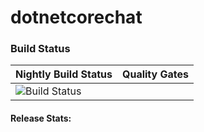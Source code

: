 # dotnetcorechat

### Build Status

|Nightly Build Status|Quality Gates|
|-----------------|----------------------|
|![Build Status](https://vss-hueppauff.visualstudio.com/_apis/public/build/definitions/c6b6194e-ccf7-4bfb-b69b-08e22f70ac52/16/badge)||

#### Release Stats:


